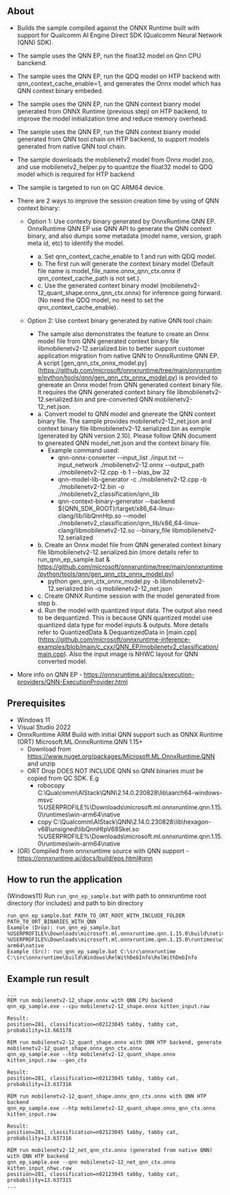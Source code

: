 ## About
- Builds the sample compiled against the ONNX Runtime built with support for Qualcomm AI Engine Direct SDK (Qualcomm Neural Network (QNN) SDK).
- The sample uses the QNN EP, run the float32 model on Qnn CPU banckend.
- The sample uses the QNN EP, run the QDQ model on HTP backend with qnn_context_cache_enable=1, and generates the Onnx model which has QNN context binary embeded.
- The sample uses the QNN EP, run the QNN context bianry model generated from ONNX Runtime (previous step) on HTP backend, to improve the model initialization time and reduce memory overhead.
- The sample uses the QNN EP, run the QNN context bianry model generated from QNN tool chain on HTP backend, to support models generated from native QNN tool chain.
- The sample downloads the mobilenetv2 model from Onnx model zoo, and use mobilenetv2_helper.py to quantize the float32 model to QDQ model which is required for HTP backend
- The sample is targeted to run on QC ARM64 device.
- There are 2 ways to improve the session creation time by using of QNN context binary:
  - Option 1: Use contexty binary generated by OnnxRuntime QNN EP. OnnxRuntime QNN EP use QNN API to generate the QNN context binary, and also dumps some metadata (model name, version, graph meta id, etc) to identify the model.
    - a. Set qnn_context_cache_enable to 1 and run with QDQ model.
    - b. The first run will generate the context binary model (Default file name is model_file_name.onnx_qnn_ctx.onnx if qnn_context_cache_path is not set.).
    - c. Use the generated context binary model (mobilenetv2-12_quant_shape.onnx_qnn_ctx.onnx) for inference going forward. (No need the QDQ model, no need to set the qnn_context_cache_enable).
  
  - Option 2: Use context binary generated by native QNN tool chain:
    - The sample also demonstrates the feature to create an Onnx model file from QNN generated context binary file libmobilenetv2-12.serialized.bin to better support customer application migration from native QNN to OnnxRuntime QNN EP. A script [gen_qnn_ctx_onnx_model.py] (https://github.com/microsoft/onnxruntime/tree/main/onnxruntime/python/tools/qnn/gen_qnn_ctx_onnx_model.py) is provided to gnereate an Onnx model from QNN generated context binary file. It requires the QNN generated context binary file libmobilenetv2-12.serialized.bin and pre-converted QNN mobilenetv2-12_net.json.
    - a. Convert model to QNN model and gnereate the QNN context binary file. The sample provides mobilenetv2-12_net.json and context binary file libmobilenetv2-12.serialized.bin as exmple (generated by QNN version 2.10). Please follow QNN document to gnereated QNN model_net.json and the context binary file.
      - Example command used:
        - qnn-onnx-converter --input_list ./input.txt --input_network ./mobilenetv2-12.onnx --output_path ./mobilenetv2-12.cpp -b 1 --bias_bw 32
        - qnn-model-lib-generator -c ./mobilenetv2-12.cpp -b ./mobilenetv2-12.bin -o ./mobilenetv2_classification/qnn_lib
        - qnn-context-binary-generator --backend ${QNN_SDK_ROOT}/target/x86_64-linux-clang/lib/libQnnHtp.so --model ./mobilenetv2_classification/qnn_lib/x86_64-linux-clang/libmobilenetv2-12.so --binary_file libmobilenetv2-12.serialized
    - b. Create an Onnx model file from QNN generated context binary file libmobilenetv2-12.serialized.bin (more details refer to run_qnn_ep_sample.bat & https://github.com/microsoft/onnxruntime/tree/main/onnxruntime/python/tools/qnn/gen_qnn_ctx_onnx_model.py)
	  - python gen_qnn_ctx_onnx_model.py -b libmobilenetv2-12.serialized.bin -q mobilenetv2-12_net.json
    - c. Create ONNX Runtime session with the model generated from step b.
	- d. Run the model with quantized input data. The output also need to be dequantized. This is because QNN quantized model use quantized data type for model inputs & outputs. More details refer to QuantizedData & DequantizedData in [main.cpp] (https://github.com/microsoft/onnxruntime-inference-examples/blob/main/c_cxx/QNN_EP/mobilenetv2_classification/main.cpp). Also the input image is NHWC layout for QNN converted model.

- More info on QNN EP - https://onnxruntime.ai/docs/execution-providers/QNN-ExecutionProvider.html

## Prerequisites
- Windows 11
- Visual Studio 2022
- OnnxRuntime ARM Build with initial QNN support such as ONNX Runtime (ORT) Microsoft.ML.OnnxRuntime.QNN 1.15+ 
  - Download from https://www.nuget.org/packages/Microsoft.ML.OnnxRuntime.QNN and unzip
  - ORT Drop DOES NOT INCLUDE QNN so QNN binaries must be copied from QC SDK. E.g
    - robocopy C:\Qualcomm\AIStack\QNN\2.14.0.230828\lib\aarch64-windows-msvc %USERPROFILE%\Downloads\microsoft.ml.onnxruntime.qnn.1.15.0\runtimes\win-arm64\native
    - copy C:\Qualcomm\AIStack\QNN\2.14.0.230828\lib\hexagon-v68\unsigned\libQnnHtpV68Skel.so %USERPROFILE%\Downloads\microsoft.ml.onnxruntime.qnn.1.15.0\runtimes\win-arm64\native
- (OR) Compiled from onnxruntime source with QNN support - https://onnxruntime.ai/docs/build/eps.html#qnn

## How to run the application
(Windows11) Run ```run_qnn_ep_sample.bat``` with path to onnxruntime root directory (for includes) and path to bin directory
```
run_qnn_ep_sample.bat PATH_TO_ORT_ROOT_WITH_INCLUDE_FOLDER PATH_TO_ORT_BINARIES_WITH_QNN
Example (Drop): run_qnn_ep_sample.bat %USERPROFILE%\Downloads\microsoft.ml.onnxruntime.qnn.1.15.0\build\native %USERPROFILE%\Downloads\microsoft.ml.onnxruntime.qnn.1.15.0\runtimes\win-arm64\native
Example (Src): run_qnn_ep_sample.bat C:\src\onnxruntime C:\src\onnxruntime\build\Windows\RelWithDebInfo\RelWithDebInfo
```

## Example run result
```
...
REM run mobilenetv2-12_shape.onnx with QNN CPU backend
qnn_ep_sample.exe --cpu mobilenetv2-12_shape.onnx kitten_input.raw

Result:
position=281, classification=n02123045 tabby, tabby cat, probability=13.663178

REM run mobilenetv2-12_quant_shape.onnx with QNN HTP backend, generate mobilenetv2-12_quant_shape.onnx_qnn_ctx.onnx
qnn_ep_sample.exe --htp mobilenetv2-12_quant_shape.onnx kitten_input.raw --gen_ctx

Result:
position=281, classification=n02123045 tabby, tabby cat, probability=13.637316

REM run mobilenetv2-12_quant_shape.onnx_qnn_ctx.onnx with QNN HTP backend
qnn_ep_sample.exe --htp mobilenetv2-12_quant_shape.onnx_qnn_ctx.onnx kitten_input.raw

Result:
position=281, classification=n02123045 tabby, tabby cat, probability=13.637316

REM run mobilenetv2-12_net_qnn_ctx.onnx (generated from native QNN) with QNN HTP backend
qnn_ep_sample.exe --qnn mobilenetv2-12_net_qnn_ctx.onnx kitten_input_nhwc.raw
position=281, classification=n02123045 tabby, tabby cat, probability=13.637315
...
```